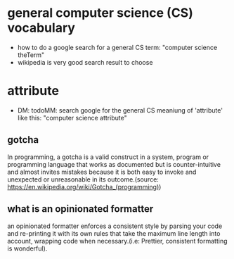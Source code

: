 
# general computer science (CS) vocabulary 
* how to do a google search for a general CS term: "computer science theTerm"
* wikipedia is very good search result to choose

# attribute
* DM: todoMM: search google for the general CS meaniung of 'attribute' like this: "computer science attribute" 

## gotcha
In programming, a gotcha is a valid construct in a system, program or programming language that works as documented but is counter-intuitive and almost invites mistakes because it is both easy to invoke and unexpected or unreasonable in its outcome.(source: https://en.wikipedia.org/wiki/Gotcha_(programming))

## what is an opinionated formatter
an opinionated formatter enforces a consistent style by parsing your code and re-printing it with its own rules that take the maximum line length into account, wrapping code when necessary.(i.e: Prettier, consistent formatting is wonderful).
